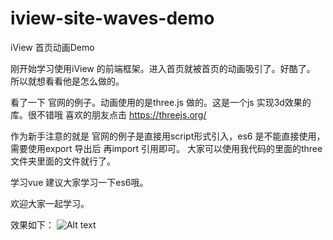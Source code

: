 # iview-site-waves-demo
iView 首页动画Demo

刚开始学习使用iView 的前端框架。进入首页就被首页的动画吸引了。好酷了。
所以就想看看他是怎么做的。

看了一下 官网的例子。动画使用的是three.js 做的。这是一个js 实现3d效果的库。很不错哦
喜欢的朋友点击 https://threejs.org/

作为新手注意的就是 官网的例子是直接用script形式引入，es6 是不能直接使用，需要使用export 导出后 再import 引用即可。
大家可以使用我代码的里面的three 文件夹里面的文件就行了。

学习vue 建议大家学习一下es6哦。

欢迎大家一起学习。

效果如下：
![Alt text](https://github.com/gytai/iview-site-waves-demo/blob/master/sample.png)
